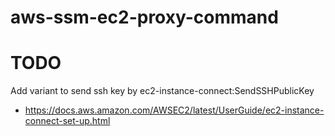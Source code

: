 # aws-ssm-ec2-proxy-command

# TODO
Add variant to send ssh key by ec2-instance-connect:SendSSHPublicKey
* https://docs.aws.amazon.com/AWSEC2/latest/UserGuide/ec2-instance-connect-set-up.html
